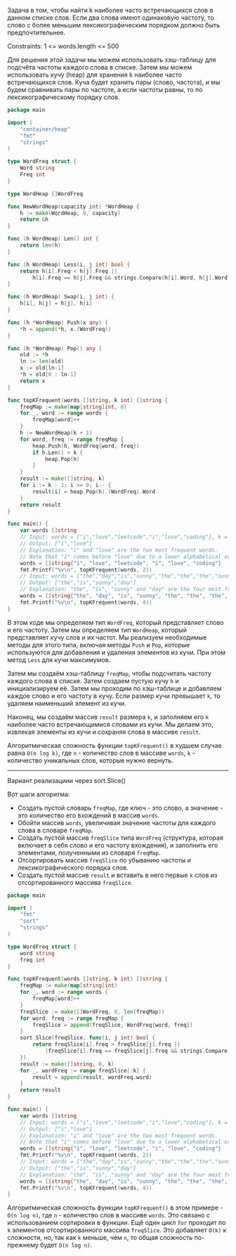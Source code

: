 Задача в том, чтобы найти k наиболее часто встречающихся слов в данном списке слов. Если два слова имеют одинаковую частоту, то слово с более меньшим лексикографическим порядком должно быть предпочтительнее.

Constraints: 1 <= words.length <= 500

Для решения этой задачи мы можем использовать хэш-таблицу для подсчёта частоты каждого слова в списке. Затем мы можем использовать кучу (heap) для хранения k наиболее часто встречающихся слов. Куча будет хранить пары (слово, частота), и мы будем сравнивать пары по частоте, а если частоты равны, то по лексикографическому порядку слов.

```go
package main

import (
	"container/heap"
	"fmt"
	"strings"
)

type WordFreq struct {
	Word string
	Freq int
}

type WordHeap []WordFreq

func NewWordHeap(capacity int) *WordHeap {
	h := make(WordHeap, 0, capacity)
	return &h
}

func (h WordHeap) Len() int {
	return len(h)
}

func (h WordHeap) Less(i, j int) bool {
	return h[i].Freq < h[j].Freq ||
		h[i].Freq == h[j].Freq && strings.Compare(h[i].Word, h[j].Word) > 0
}

func (h WordHeap) Swap(i, j int) {
	h[i], h[j] = h[j], h[i]
}

func (h *WordHeap) Push(x any) {
	*h = append(*h, x.(WordFreq))
}

func (h *WordHeap) Pop() any {
	old := *h
	ln := len(old)
	x := old[ln-1]
	*h = old[0 : ln-1]
	return x
}

func topKFrequent(words []string, k int) []string {
	freqMap := make(map[string]int, 0)
	for _, word := range words {
		freqMap[word]++
	}
	h := NewWordHeap(k + 1)
	for word, freq := range freqMap {
		heap.Push(h, WordFreq{word, freq})
		if h.Len() > k {
			heap.Pop(h)
		}
	}
	result := make([]string, k)
	for i := k - 1; i >= 0; i-- {
		result[i] = heap.Pop(h).(WordFreq).Word
	}
	return result
}

func main() {
	var words []string
	// Input: words = ["i","love","leetcode","i","love","coding"], k = 2
	// Output: ["i","love"]
	// Explanation: "i" and "love" are the two most frequent words.
	// Note that "i" comes before "love" due to a lower alphabetical order.
	words = []string{"i", "love", "leetcode", "i", "love", "coding"}
	fmt.Printf("%v\n", topKFrequent(words, 2))
	// Input: words = ["the","day","is","sunny","the","the","the","sunny","is","is"], k = 4
	// Output: ["the","is","sunny","day"]
	// Explanation: "the", "is", "sunny" and "day" are the four most frequent words, with the number of occurrence being 4, 3, 2 and 1 respectively.
	words = []string{"the", "day", "is", "sunny", "the", "the", "the", "sunny", "is", "is"}
	fmt.Printf("%v\n", topKFrequent(words, 4))
}
```

В этом коде мы определяем тип `WordFreq`, который представляет слово и его частоту. Затем мы определяем тип `WordHeap`, который представляет кучу слов и их частот. Мы реализуем необходимые методы для этого типа, включая методы `Push` и `Pop`, которые используются для добавления и удаления элементов из кучи. При этом метод `Less` для кучи максимумов.

Затем мы создаём хэш-таблицу `freqMap`, чтобы подсчитать частоту каждого слова в списке. Затем создаем пустую кучу `h` и инициализируем её. Затем мы проходим по хэш-таблице и добавляем каждое слово и его частоту в кучу. Если размер кучи превышает `k`, то удаляем наименьший элемент из кучи.

Наконец, мы создаём массив `result` размера `k`, и заполняем его `k` наиболее часто встречающимися словами из кучи. Мы делаем это, извлекая элементы из кучи и сохраняя слова в массиве `result`.

Алгоритмическая сложность функции `topKFrequent()` в худшем случае равна `O(n log k)`, где `n` - количество слов в массиве `words`, `k` - количество уникальных слов, которые нужно вернуть.

---

Вариант реализациии через sort.Slice()

Вот шаги алгоритма:

- Создать пустой словарь `freqMap`, где ключ - это слово, а значение - это количество его вхождений в массив `words`.
- Обойти массив `words`, увеличивая значение частоты для каждого слова в словаре `freqMap`.
- Создать пустой массив `freqSlice` типа `WordFreq` (структура, которая включает в себя слово и его частоту вхождения), и заполнить его элементами, полученными из словаря `freqMap`.
- Отсортировать массив `freqSlice` по убыванию частоты и лексикографического порядка слов.
- Создать пустой массив `result` и вставить в него первые `k` слов из отсортированного массива `freqSlice`.

```go
package main

import (
	"fmt"
	"sort"
	"strings"
)

type WordFreq struct {
	word string
	freq int
}

func topKFrequent(words []string, k int) []string {
	freqMap := make(map[string]int)
	for _, word := range words {
		freqMap[word]++
	}
	freqSlice := make([]WordFreq, 0, len(freqMap))
	for word, freq := range freqMap {
		freqSlice = append(freqSlice, WordFreq{word, freq})
	}
	sort.Slice(freqSlice, func(i, j int) bool {
		return freqSlice[i].freq > freqSlice[j].freq ||
			(freqSlice[i].freq == freqSlice[j].freq && strings.Compare(freqSlice[i].word, freqSlice[j].word) < 0)
	})
	result := make([]string, 0, k)
	for _, wordFreq := range freqSlice[:k] {
		result = append(result, wordFreq.word)
	}
	return result
}

func main() {
	var words []string
	// Input: words = ["i","love","leetcode","i","love","coding"], k = 2
	// Output: ["i","love"]
	// Explanation: "i" and "love" are the two most frequent words.
	// Note that "i" comes before "love" due to a lower alphabetical order.
	words = []string{"i", "love", "leetcode", "i", "love", "coding"}
	fmt.Printf("%v\n", topKFrequent(words, 2))
	// Input: words = ["the","day","is","sunny","the","the","the","sunny","is","is"], k = 4
	// Output: ["the","is","sunny","day"]
	// Explanation: "the", "is", "sunny" and "day" are the four most frequent words, with the number of occurrence being 4, 3, 2 and 1 respectively.
	words = []string{"the", "day", "is", "sunny", "the", "the", "the", "sunny", "is", "is"}
	fmt.Printf("%v\n", topKFrequent(words, 4))
}
```

Алгоритмическая сложность функции `topKFrequent()` в этом примере - `O(n log n)`, где `n` - количество слов в массиве `words`. Это связано с использованием сортировки в функции. Ещё один цикл `for` проходит по `k` элементов отсортированного массива `freqSlice`. Это добавляет `O(k)` к сложности, но, так как `k` меньше, чем `n`, то общая сложность по-прежнему будет `O(n log n)`.
